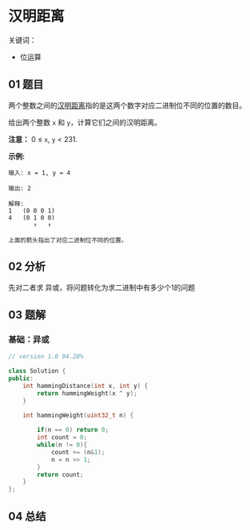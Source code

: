 # 汉明距离 

关键词：

- 位运算

## 01 题目

两个整数之间的[汉明距离](https://baike.baidu.com/item/%E6%B1%89%E6%98%8E%E8%B7%9D%E7%A6%BB)指的是这两个数字对应二进制位不同的位置的数目。

给出两个整数 `x` 和 `y`，计算它们之间的汉明距离。

**注意：**
0 ≤ `x`, `y` < 231.

**示例:**

```
输入: x = 1, y = 4

输出: 2

解释:
1   (0 0 0 1)
4   (0 1 0 0)
       ↑   ↑

上面的箭头指出了对应二进制位不同的位置。
```

## 02 分析

先对二者求 异或，将问题转化为求二进制中有多少个1的问题

## 03 题解

### 基础：异或

```c++
// version 1.0 94.28%

class Solution {
public:
    int hammingDistance(int x, int y) {      
        return hammingWeight(x ^ y);
    }
    
    int hammingWeight(uint32_t n) {

        if(n == 0) return 0;
        int count = 0;
        while(n != 0){
            count += (n&1);
            n = n >> 1;
        }
        return count;
    }
};
```

## 04 总结

